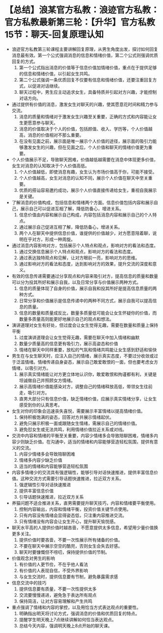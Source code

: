 # 【总结】浪某官方私教：浪迹官方私教：官方私教最新第三轮：【升华】官方私教15节：聊天-回复原理认知

-   浪迹官方私教第三轮课程主要讲解回复原理，从男生角度出发，探讨如何回复消息最有效。第一个公式强调消息的信息和情绪价值，第二个公式则强调优质回复的方式。
    1.  第一个公式指出消息的价值等于信息价值加情绪价值，重点在于提供足够的信息和情绪价值，以引起女生共鸣。
    2.  第二个公式强调一条优质回复不仅要有信息和情绪价值，还要注重回复方式，以促进对话继续。
    3.  聊天过程中，男生应主动追求女生，具备特质并引起对方兴趣，才能控制对话方向。
-   通过提供有价值的消息，激发女生对聊天的兴趣，使其愿意花时间和精力参与交流。
    1.  消息的质量和情绪对于激发女生兴趣至关重要，正确的方式和内容能让女生更愿意参与聊天。
    2.  消息的价值取决于个人的价值，包括颜值、收入、学历等，个人价值越高，消息的价值相对不那么重要。
    3.  在没有见面之前，展示面是唯一展示个人价值的途径，展示面的吸引力能够激发女生的兴趣，但在见面之后，个人价值和聊天的情绪价值更为重要。
-   个人价值展示不足，导致聊天困难，价值越低越需要在消息中体现更多价值，女生对消息的认知取决于个人价值高低。
    1.  个人价值越低，即使消息有趣，女生认为市场价值高于你，可能不接受。
    2.  个人价值越高，女生对消息的认知不同，展示个人价值在聊天中至关重要。
    3.  优质的搭讪容易邀约成功，展示个人价值直接传递给女生，重视自我展示是关键。
-   了解消息的价值构成，包括信息和情绪两个方面。信息价值包括内容和展示自己，展示自己可以促进互相了解，降低防备心，增进关系。
    1.  信息价值由内容和展示自己构成，内容包括消息内容和展示自己的个人特点。
    2.  通过展示自己促进互相了解，降低防备心，增进关系。
    3.  两个人在聊天中提供信息价值，谁提供的价值越少，对方愿意陪着聊，说明在乎对方，形成一种周旋。
-   通过消息内容影响对方，包括展示个人特点和观点，影响对方的看法和态度。
    1.  通过交换信息展示个人特点和观点，影响对方的看法和态度。
    2.  通过表达独特观点和见解，让对方眼前一亮，影响对方的思维。
    3.  通过影响对方的看法和态度，达到影响对方的效果，提升交流的深度和意义。
-   有效的信息传递需要通过分享观点和内容来吸引对方，提高信息的质量和数量可以分为投其所好和展示自我，以及日常分享与价值展示两种方式。
    1.  信息的质量体现了自身的价值，展示自我和投其所好是提高信息质量的两种方式。
    2.  日常分享和价值展示是信息传递中的两种不同方式，展示自我可以提高信息的质量。
    3.  信息的数量和质量成反比，数量多质量低可能会让女生怀疑你的价值，而数量多质量高则能更好地展示自己的观点和想法。
-   演讲道理对女生有好处，但过度会让女生觉得无趣，需要在数量和质量上保持平衡
    1.  过度演讲道理会让女生觉得无趣，需要在聊天中加入情绪和幽默
    2.  数量少质量高的信息更有吸引力，展示高姿态和价值
    3.  情绪在聊天中同样重要，放松的气氛和情绪共鸣能让女生感到舒适和愉快
-   男生在与女生聊天时，应注入自己的情绪，展示真实态度，不要过分收敛或过于泛滥情绪。情绪传递自身姿态，展示自己敢爱敢恨的一面，但也要考虑女方情绪，以吸引对方。
    1.  展示真实情绪能让对方更立体地认识你，敢爱敢恨和拘谨都有利，关键是坦诚做自己并照顾女方情绪。
    2.  展示高情绪价值能感染对方，调整自己的情绪释放高低，带领女生往前走，吸引对方。
    3.  直男大部分只有信息价值，缺乏情绪价值，应展示真实情绪分享，让女生感受到你的认真思考。
-   女生对你的印象会迅速丧失喜悦，需要展示丰富情绪以提高情绪价值。
    1.  保持积极饱满的姿态，回答对方并展示情绪起伏。
    2.  避免只展示积极一面或跟随女生情绪，需展示自己的情绪价值。
    3.  避免怼女生或无法共鸣，利用情绪价值拉近关系或对线。
-   交流中内容和情绪的平衡至关重要，内容少情绪多会导致陪聊困难，情绪多内容少则缺乏价值。在沟通中，适当的情绪和内容能够营造轻松氛围，提供有意义的交流。
    1.  内容少情绪多会导致陪聊困难
    2.  情绪多内容少缺乏价值
    3.  适当的情绪和内容能够营造轻松氛围
-   内容多情绪少的交流具有强逻辑性，能够引导对话快速推进，提供丰富信息价值。这种交流方式需要引导话题快速推进，拉近双方关系。
    1.  强逻辑性引导对话快速推进
    2.  提供丰富信息价值
    3.  引导话题快速推进，拉近双方关系
-   养猫问题不适合推进关系，直男需要提升聊天技巧，内容和情绪要平衡使用。
    1.  控制内容输出，内容和情绪平衡，投资价值关键节点使用。
    2.  只有内容没有情绪会显得姿态低，只注重内容推进交流。
    3.  只有情绪没有内容会让女生开心，提升聊天愉悦感。
-   聊天水平高的人提供价值时越吝啬，不愿意提供太多信息，希望用少量价值换更多关注。
    1.  提供价值时要吝啬，不要一次性展示所有储备的价值。
    2.  不要在聊天中展示空空的酷兜，否则女生会失去好感。
    3.  聊天时要慷慨但不唠叨，保持提供价值的节制。
-   价值观念对男生的影响
    1.  有价值的人更节俭，不在乎他人看法
    2.  有价值的人表现自信，不受外界影响
    3.  与女生交流时，提供信息要有节制，避免暴露需求感
-   信息交流中的技巧
    1.  提供信息要有质量，不要一次性提供太多
    2.  交流要慢慢递进，避免急于表达所有观点
    3.  保持简洁，让对方容易理解和产生共鸣
-   重点强调了情绪和内容的掌控，以及用恰当方式表达观点的重要性。
    1.  明确指出明天将讨论方式，强调消息的价值和优质回复的特点。
    2.  提醒学生明天晚上7点继续讲解如何恰当表达观点。
    3.  总结今天内容，强调明天晚上8点开始的聊天课。